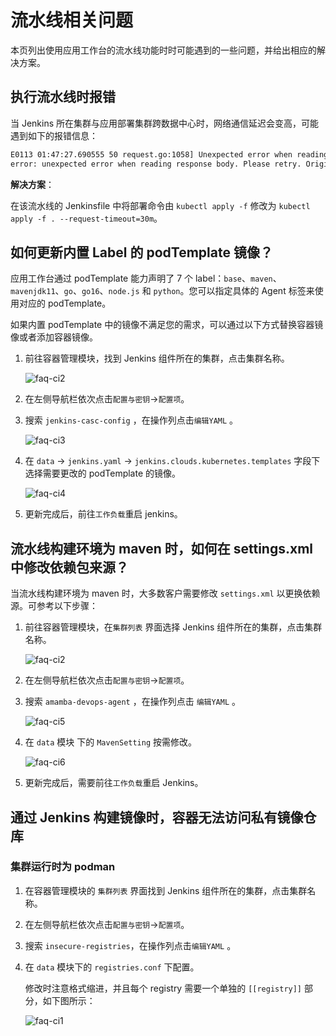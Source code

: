# 流水线相关问题

本页列出使用应用工作台的流水线功能时时可能遇到的一些问题，并给出相应的解决方案。

## 执行流水线时报错

当 Jenkins 所在集群与应用部署集群跨数据中心时，网络通信延迟会变高，可能遇到如下的报错信息：

```bash
E0113 01:47:27.690555 50 request.go:1058] Unexpected error when reading response body: net/http: request canceled (Client.Timeout or context cancellation while reading body)
error: unexpected error when reading response body. Please retry. Original error: net/http: request canceled (Client.Timeout or context cancellation while reading body)
```

**解决方案**：

在该流水线的 Jenkinsfile 中将部署命令由 `kubectl apply -f` 修改为 `kubectl apply -f . --request-timeout=30m`。

## 如何更新内置 Label 的 podTemplate 镜像？

应用工作台通过 podTemplate 能力声明了 7 个 label：`base`、`maven`、`mavenjdk11`、`go`、`go16`、`node.js` 和 `python`。您可以指定具体的 Agent 标签来使用对应的 podTemplate。

如果内置 podTemplate 中的镜像不满足您的需求，可以通过以下方式替换容器镜像或者添加容器镜像。

1. 前往容器管理模块，找到 Jenkins 组件所在的集群，点击集群名称。

      ![faq-ci2](../images/faq-ci2.png)

2. 在左侧导航栏依次点击`配置与密钥`->`配置项`。

3. 搜索 `jenkins-casc-config` ，在操作列点击`编辑YAML` 。

      ![faq-ci3](../images/faq-ci3.png)

4. 在 `data` -> `jenkins.yaml` -> `jenkins.clouds.kubernetes.templates` 字段下选择需要更改的 podTemplate 的镜像。

      ![faq-ci4](../images/faq-ci4.png)

5. 更新完成后，前往`工作负载`重启 jenkins。

## 流水线构建环境为 maven 时，如何在 settings.xml 中修改依赖包来源？

当流水线构建环境为 maven 时，大多数客户需要修改 `settings.xml` 以更换依赖源。可参考以下步骤：

1. 前往容器管理模块，在`集群列表` 界面选择 Jenkins 组件所在的集群，点击集群名称。

      ![faq-ci2](../images/faq-ci2.png)

2. 在左侧导航栏依次点击`配置与密钥`->`配置项`。

3. 搜索 `amamba-devops-agent` ，在操作列点击 `编辑YAML` 。

      ![faq-ci5](../images/faq-ci5.png)

4. 在 `data` 模块 下的 `MavenSetting` 按需修改。

      ![faq-ci6](../images/faq-ci6.png)

5. 更新完成后，需要前往`工作负载`重启 Jenkins。

## 通过 Jenkins 构建镜像时，容器无法访问私有镜像仓库

### 集群运行时为 podman

1. 在容器管理模块的 `集群列表` 界面找到 Jenkins 组件所在的集群，点击集群名称。

2. 在左侧导航栏依次点击`配置与密钥`->`配置项`。

3. 搜索 `insecure-registries`，在操作列点击`编辑YAML` 。

4. 在 `data` 模块下的 `registries.conf` 下配置。

      修改时注意格式缩进，并且每个 registry 需要一个单独的 `[[registry]]` 部分，如下图所示：

      ![faq-ci1](../images/faq-ci1.png)
